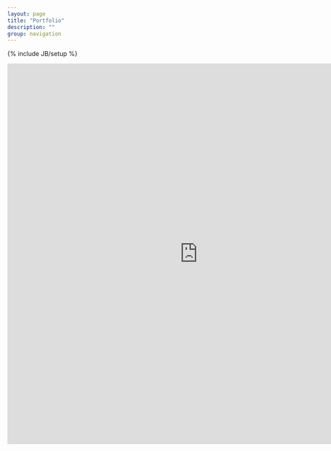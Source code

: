 ```yaml
---
layout: page
title: "Portfolio"
description: ""
group: navigation
---
```

{% include JB/setup %}
<!-- 500pxWidget -->
<iframe src="http://500pxwidget.com/in/?u=Z29sZGluc3xpbnwyMDB8NHw0fHx5ZXN8NXw=" allowTransparency="true" frameborder="0" scrolling="no" style="border:none; overflow:hidden; width:860px; height: 860px" ></iframe>
